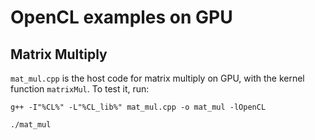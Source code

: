 # OpenCL examples on GPU
## Matrix Multiply
`mat_mul.cpp` is the host code for matrix multiply on GPU, with the kernel function `matrixMul`.
To test it, run:
```
g++ -I"%CL%" -L"%CL_lib%" mat_mul.cpp -o mat_mul -lOpenCL
```
```
./mat_mul
```
